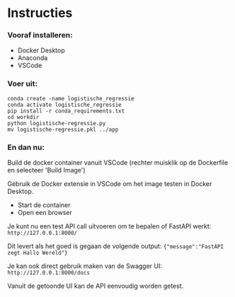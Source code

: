 # Instructies
### Vooraf installeren:
- Docker Desktop
- Anaconda
- VSCode

### Voer uit:
```
conda create -name logistische_regressie
conda activate logistische_regressie
pip install -r conda_requirements.txt
cd workdir
python logistische-regressie.py
mv logistische-regressie.pkl ../app
```

### En dan nu:
Build de docker container vanuit VSCode (rechter muisklik op de Dockerfile en selecteer 'Build Image')

Gebruik de Docker extensie in VSCode om het image testen in Docker Desktop.
- Start de container
- Open een browser

Je kunt nu een test API call uitvoeren om te bepalen of FastAPI werkt: `http://127.0.0.1:8000/`

Dit levert als het goed is gegaan de volgende output: ```{"message":"FastAPI zegt Hallo Wereld"}```
	
Je kan ook direct gebruik maken van de Swagger UI: `http://127.0.0.1:8000/docs`

Vanuit de getoonde UI kan de API eenvoudig worden getest.
